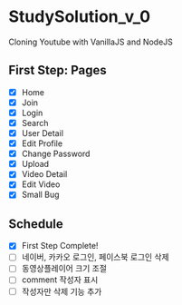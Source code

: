 # StudySolution_v_0

Cloning Youtube with VanillaJS and NodeJS

## First Step: Pages 
- [x] Home
- [x] Join
- [x] Login
- [x] Search
- [x] User Detail
- [x] Edit Profile
- [x] Change Password
- [x] Upload
- [x] Video Detail
- [x] Edit Video
- [x] Small Bug
## Schedule
- [x] First Step Complete!
- [ ] 네이버, 카카오 로그인, 페이스북 로그인 삭제
- [ ] 동영상플레이어 크기 조절
- [ ] comment 작성자 표시
- [ ] 작성자만 삭제 기능 추가